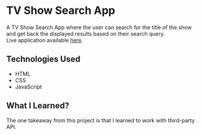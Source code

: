 # TV Show Search App
A TV Show Search App where the user can search for the title of the show\
and get back the displayed results based on their search query.\
Live application available [here](https://av2001.github.io/tv-show-search-app/).

## Technologies Used
- HTML
- CSS
- JavaScript

## What I Learned?
The one takeaway from this project is that I learned to work with third-party API.
